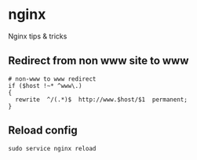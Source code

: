 # nginx
Nginx tips &amp; tricks


## Redirect from non www site to www

    # non-www to www redirect
    if ($host !~* ^www\.)
    {
      rewrite  ^/(.*)$  http://www.$host/$1  permanent;
    }
    
## Reload config

    sudo service nginx reload
